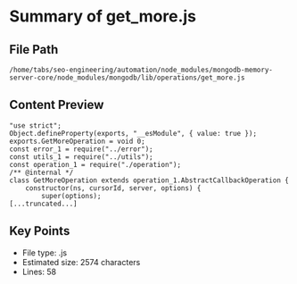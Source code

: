 # Summary of get_more.js
  
## File Path
`/home/tabs/seo-engineering/automation/node_modules/mongodb-memory-server-core/node_modules/mongodb/lib/operations/get_more.js`

## Content Preview
```
"use strict";
Object.defineProperty(exports, "__esModule", { value: true });
exports.GetMoreOperation = void 0;
const error_1 = require("../error");
const utils_1 = require("../utils");
const operation_1 = require("./operation");
/** @internal */
class GetMoreOperation extends operation_1.AbstractCallbackOperation {
    constructor(ns, cursorId, server, options) {
        super(options);
[...truncated...]
```

## Key Points
- File type: .js
- Estimated size: 2574 characters
- Lines: 58
